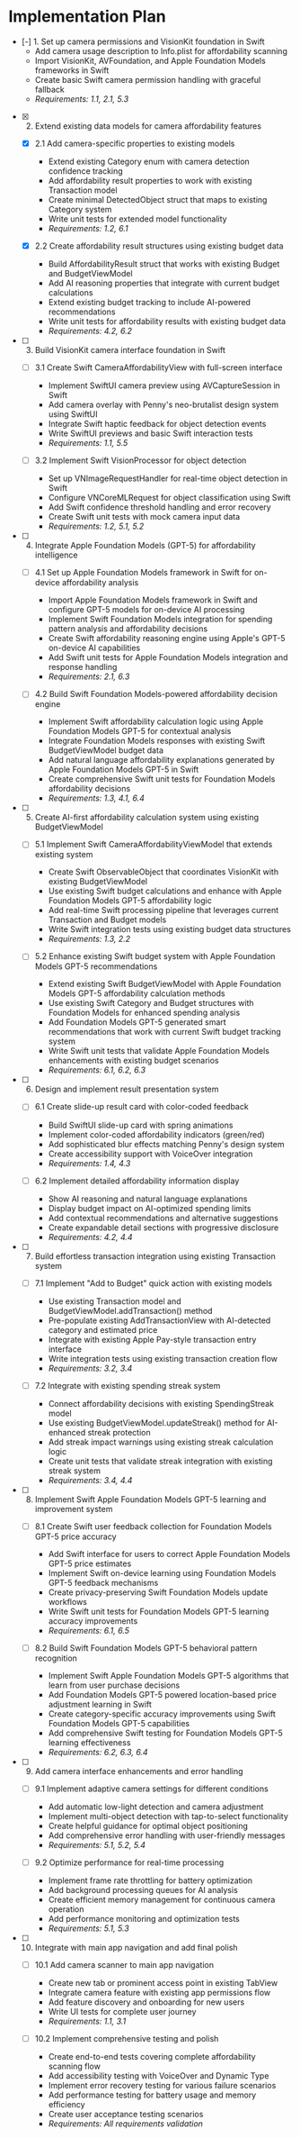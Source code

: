 # Implementation Plan

- [-] 1. Set up camera permissions and VisionKit foundation in Swift
  - Add camera usage description to Info.plist for affordability scanning
  - Import VisionKit, AVFoundation, and Apple Foundation Models frameworks in Swift
  - Create basic Swift camera permission handling with graceful fallback
  - _Requirements: 1.1, 2.1, 5.3_

- [x] 2. Extend existing data models for camera affordability features
  - [x] 2.1 Add camera-specific properties to existing models
    - Extend existing Category enum with camera detection confidence tracking
    - Add affordability result properties to work with existing Transaction model
    - Create minimal DetectedObject struct that maps to existing Category system
    - Write unit tests for extended model functionality
    - _Requirements: 1.2, 6.1_

  - [x] 2.2 Create affordability result structures using existing budget data
    - Build AffordabilityResult struct that works with existing Budget and BudgetViewModel
    - Add AI reasoning properties that integrate with current budget calculations
    - Extend existing budget tracking to include AI-powered recommendations
    - Write unit tests for affordability results with existing budget data
    - _Requirements: 4.2, 6.2_

- [ ] 3. Build VisionKit camera interface foundation in Swift
  - [ ] 3.1 Create Swift CameraAffordabilityView with full-screen interface
    - Implement SwiftUI camera preview using AVCaptureSession in Swift
    - Add camera overlay with Penny's neo-brutalist design system using SwiftUI
    - Integrate Swift haptic feedback for object detection events
    - Write SwiftUI previews and basic Swift interaction tests
    - _Requirements: 1.1, 5.5_

  - [ ] 3.2 Implement Swift VisionProcessor for object detection
    - Set up VNImageRequestHandler for real-time object detection in Swift
    - Configure VNCoreMLRequest for object classification using Swift
    - Add Swift confidence threshold handling and error recovery
    - Create Swift unit tests with mock camera input data
    - _Requirements: 1.2, 5.1, 5.2_

- [ ] 4. Integrate Apple Foundation Models (GPT-5) for affordability intelligence
  - [ ] 4.1 Set up Apple Foundation Models framework in Swift for on-device affordability analysis
    - Import Apple Foundation Models framework in Swift and configure GPT-5 models for on-device AI processing
    - Implement Swift Foundation Models integration for spending pattern analysis and affordability decisions
    - Create Swift affordability reasoning engine using Apple's GPT-5 on-device AI capabilities
    - Add Swift unit tests for Apple Foundation Models integration and response handling
    - _Requirements: 2.1, 6.3_

  - [ ] 4.2 Build Swift Foundation Models-powered affordability decision engine
    - Implement Swift affordability calculation logic using Apple Foundation Models GPT-5 for contextual analysis
    - Integrate Foundation Models responses with existing Swift BudgetViewModel budget data
    - Add natural language affordability explanations generated by Apple Foundation Models GPT-5 in Swift
    - Create comprehensive Swift unit tests for Foundation Models affordability decisions
    - _Requirements: 1.3, 4.1, 6.4_

- [ ] 5. Create AI-first affordability calculation system using existing BudgetViewModel
  - [ ] 5.1 Implement Swift CameraAffordabilityViewModel that extends existing system
    - Create Swift ObservableObject that coordinates VisionKit with existing BudgetViewModel
    - Use existing Swift budget calculations and enhance with Apple Foundation Models GPT-5 affordability logic
    - Add real-time Swift processing pipeline that leverages current Transaction and Budget models
    - Write Swift integration tests using existing budget data structures
    - _Requirements: 1.3, 2.2_

  - [ ] 5.2 Enhance existing Swift budget system with Apple Foundation Models GPT-5 recommendations
    - Extend existing Swift BudgetViewModel with Apple Foundation Models GPT-5 affordability calculation methods
    - Use existing Swift Category and Budget structures with Foundation Models for enhanced spending analysis
    - Add Foundation Models GPT-5 generated smart recommendations that work with current Swift budget tracking system
    - Write Swift unit tests that validate Apple Foundation Models enhancements with existing budget scenarios
    - _Requirements: 6.1, 6.2, 6.3_

- [ ] 6. Design and implement result presentation system
  - [ ] 6.1 Create slide-up result card with color-coded feedback
    - Build SwiftUI slide-up card with spring animations
    - Implement color-coded affordability indicators (green/red)
    - Add sophisticated blur effects matching Penny's design system
    - Create accessibility support with VoiceOver integration
    - _Requirements: 1.4, 4.3_

  - [ ] 6.2 Implement detailed affordability information display
    - Show AI reasoning and natural language explanations
    - Display budget impact on AI-optimized spending limits
    - Add contextual recommendations and alternative suggestions
    - Create expandable detail sections with progressive disclosure
    - _Requirements: 4.2, 4.4_

- [ ] 7. Build effortless transaction integration using existing Transaction system
  - [ ] 7.1 Implement "Add to Budget" quick action with existing models
    - Use existing Transaction model and BudgetViewModel.addTransaction() method
    - Pre-populate existing AddTransactionView with AI-detected category and estimated price
    - Integrate with existing Apple Pay-style transaction entry interface
    - Write integration tests using existing transaction creation flow
    - _Requirements: 3.2, 3.4_

  - [ ] 7.2 Integrate with existing spending streak system
    - Connect affordability decisions with existing SpendingStreak model
    - Use existing BudgetViewModel.updateStreak() method for AI-enhanced streak protection
    - Add streak impact warnings using existing streak calculation logic
    - Create unit tests that validate streak integration with existing streak system
    - _Requirements: 3.4, 4.4_

- [ ] 8. Implement Swift Apple Foundation Models GPT-5 learning and improvement system
  - [ ] 8.1 Create Swift user feedback collection for Foundation Models GPT-5 price accuracy
    - Add Swift interface for users to correct Apple Foundation Models GPT-5 price estimates
    - Implement Swift on-device learning using Foundation Models GPT-5 feedback mechanisms
    - Create privacy-preserving Swift Foundation Models update workflows
    - Write Swift unit tests for Foundation Models GPT-5 learning accuracy improvements
    - _Requirements: 6.1, 6.5_

  - [ ] 8.2 Build Swift Foundation Models GPT-5 behavioral pattern recognition
    - Implement Swift Apple Foundation Models GPT-5 algorithms that learn from user purchase decisions
    - Add Foundation Models GPT-5 powered location-based price adjustment learning in Swift
    - Create category-specific accuracy improvements using Swift Foundation Models GPT-5 capabilities
    - Add comprehensive Swift testing for Foundation Models GPT-5 learning effectiveness
    - _Requirements: 6.2, 6.3, 6.4_

- [ ] 9. Add camera interface enhancements and error handling
  - [ ] 9.1 Implement adaptive camera settings for different conditions
    - Add automatic low-light detection and camera adjustment
    - Implement multi-object detection with tap-to-select functionality
    - Create helpful guidance for optimal object positioning
    - Add comprehensive error handling with user-friendly messages
    - _Requirements: 5.1, 5.2, 5.4_

  - [ ] 9.2 Optimize performance for real-time processing
    - Implement frame rate throttling for battery optimization
    - Add background processing queues for AI analysis
    - Create efficient memory management for continuous camera operation
    - Add performance monitoring and optimization tests
    - _Requirements: 5.1, 5.3_

- [ ] 10. Integrate with main app navigation and add final polish
  - [ ] 10.1 Add camera scanner to main app navigation
    - Create new tab or prominent access point in existing TabView
    - Integrate camera feature with existing app permissions flow
    - Add feature discovery and onboarding for new users
    - Write UI tests for complete user journey
    - _Requirements: 1.1, 3.1_

  - [ ] 10.2 Implement comprehensive testing and polish
    - Create end-to-end tests covering complete affordability scanning flow
    - Add accessibility testing with VoiceOver and Dynamic Type
    - Implement error recovery testing for various failure scenarios
    - Add performance testing for battery usage and memory efficiency
    - Create user acceptance testing scenarios
    - _Requirements: All requirements validation_